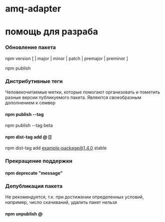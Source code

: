 # amq-adapter

# помощь для разраба

### Обновление пакета

npm version [ <newversion> | major | minor | patch | premajor | preminor ]

npm publish

### Дистрибутивные теги

Человекочитаемые метки, которые помогают организовать и пометить разные версии публикуемого пакета. Являются своеобразным дополнением к семвер

#### npm publish --tag <tag>

npm publish --tag beta

#### npm dist-tag add <package-name>@<version> [<tag>]

npm dist-tag add example-package@1.4.0 stable

### Прекращение поддержки

#### npm deprecate <package-name> "message"

### Депубликация пакета 
Не рекомендуется, т.к. при достижении определенных условий, например, число скачиваний, удалить пакет нельзя

#### npm unpublish <package-name>@<version>